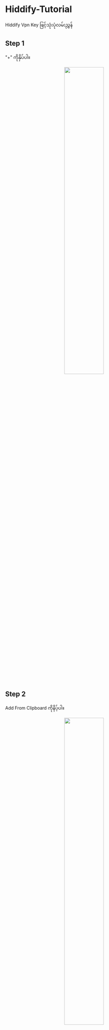 # Hiddify-Tutorial

Hiddify Vpn Key ဖြင့်သုံးပုံလမ်းညွှန်

## Step 1
"+" ကိုနှိပ်ပါ။
<p align="center">
  <img src="images/Step1.jpg" width="50%">
</p>

## Step 2
Add From Clipboard ကိုနိပ့်ပါ။
<p align="center">
  <img src="images/Step2.jpg" width="50%">
</p>

## Step 3
"Allow Paste" ကိုနှိပ်ပါ။
<p align="center">
  <img src="images/Step3.jpg" width="50%">
</p>

## Step 4
Tap to Connect ဖြင့်ချိတ်ဆက်အသုံးပြုနိုင်ပါသည်။
<p align="center">
  <img src="images/Step4.jpg" width="50%">
</p>

## Step 5
Ulimited Gb & ဝယ်ယူထားသည့် Subscription Expire Date ။
<p align="center">
  <img src="images/Step5.jpg" width="50%">
</p>

## Step 6
Subscription > Scan & Update
<p align="center">
  <img src="images/Step6.jpg" width="50%">
</p>

## Step 7
Subscription > Scan & Update
<p align="center">
  <img src="images/Step7.jpg" width="50%">
</p>

